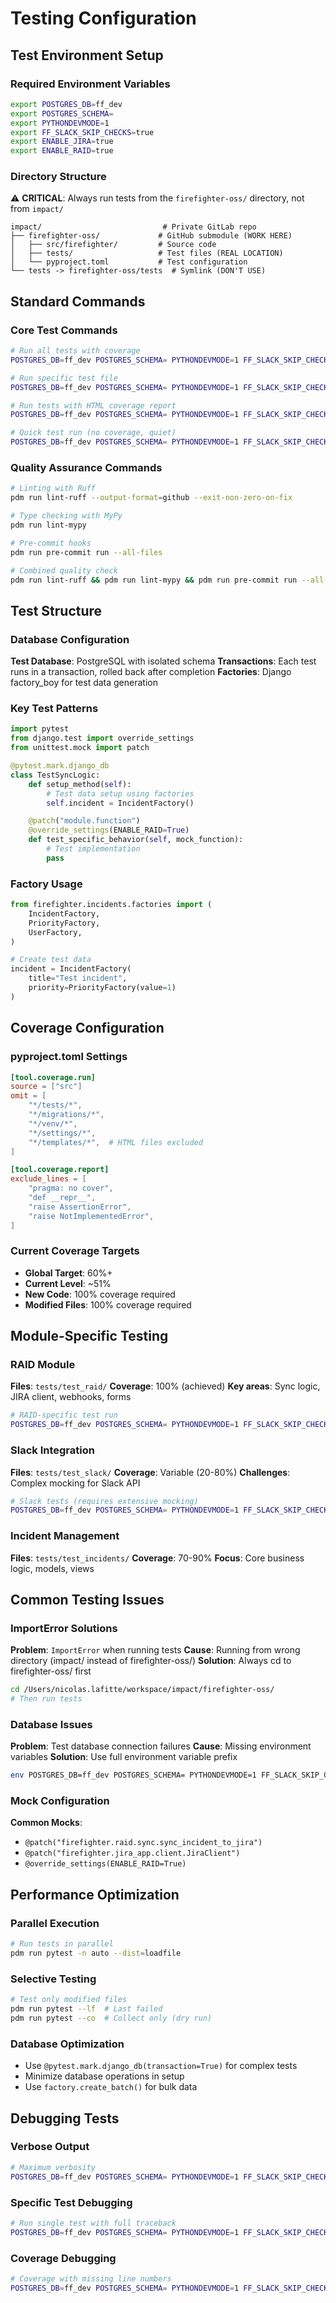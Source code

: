 # Testing Configuration

## Test Environment Setup

### Required Environment Variables

```bash
export POSTGRES_DB=ff_dev
export POSTGRES_SCHEMA=
export PYTHONDEVMODE=1
export FF_SLACK_SKIP_CHECKS=true
export ENABLE_JIRA=true
export ENABLE_RAID=true
```

### Directory Structure

⚠️ **CRITICAL**: Always run tests from the `firefighter-oss/` directory, not from `impact/`

```text
impact/                           # Private GitLab repo
├── firefighter-oss/             # GitHub submodule (WORK HERE)
│   ├── src/firefighter/         # Source code
│   ├── tests/                   # Test files (REAL LOCATION)
│   └── pyproject.toml           # Test configuration
└── tests -> firefighter-oss/tests  # Symlink (DON'T USE)
```

## Standard Commands

### Core Test Commands

```bash
# Run all tests with coverage
POSTGRES_DB=ff_dev POSTGRES_SCHEMA= PYTHONDEVMODE=1 FF_SLACK_SKIP_CHECKS=true ENABLE_JIRA=true ENABLE_RAID=true pdm run pytest --cov=firefighter --cov-report=term-missing

# Run specific test file
POSTGRES_DB=ff_dev POSTGRES_SCHEMA= PYTHONDEVMODE=1 FF_SLACK_SKIP_CHECKS=true ENABLE_JIRA=true ENABLE_RAID=true pdm run pytest tests/test_raid/test_sync.py -v

# Run tests with HTML coverage report
POSTGRES_DB=ff_dev POSTGRES_SCHEMA= PYTHONDEVMODE=1 FF_SLACK_SKIP_CHECKS=true ENABLE_JIRA=true ENABLE_RAID=true pdm run pytest --cov=firefighter --cov-report=html --cov-report=term-missing

# Quick test run (no coverage, quiet)
POSTGRES_DB=ff_dev POSTGRES_SCHEMA= PYTHONDEVMODE=1 FF_SLACK_SKIP_CHECKS=true ENABLE_JIRA=true ENABLE_RAID=true pdm run pytest --tb=no -q
```

### Quality Assurance Commands

```bash
# Linting with Ruff
pdm run lint-ruff --output-format=github --exit-non-zero-on-fix

# Type checking with MyPy
pdm run lint-mypy

# Pre-commit hooks
pdm run pre-commit run --all-files

# Combined quality check
pdm run lint-ruff && pdm run lint-mypy && pdm run pre-commit run --all-files
```

## Test Structure

### Database Configuration

**Test Database**: PostgreSQL with isolated schema
**Transactions**: Each test runs in a transaction, rolled back after completion
**Factories**: Django factory_boy for test data generation

### Key Test Patterns

```python
import pytest
from django.test import override_settings
from unittest.mock import patch

@pytest.mark.django_db
class TestSyncLogic:
    def setup_method(self):
        # Test data setup using factories
        self.incident = IncidentFactory()

    @patch("module.function")
    @override_settings(ENABLE_RAID=True)
    def test_specific_behavior(self, mock_function):
        # Test implementation
        pass
```

### Factory Usage

```python
from firefighter.incidents.factories import (
    IncidentFactory,
    PriorityFactory,
    UserFactory,
)

# Create test data
incident = IncidentFactory(
    title="Test incident",
    priority=PriorityFactory(value=1)
)
```

## Coverage Configuration

### pyproject.toml Settings

```toml
[tool.coverage.run]
source = ["src"]
omit = [
    "*/tests/*",
    "*/migrations/*",
    "*/venv/*",
    "*/settings/*",
    "*/templates/*",  # HTML files excluded
]

[tool.coverage.report]
exclude_lines = [
    "pragma: no cover",
    "def __repr__",
    "raise AssertionError",
    "raise NotImplementedError",
]
```

### Current Coverage Targets

- **Global Target**: 60%+
- **Current Level**: ~51%
- **New Code**: 100% coverage required
- **Modified Files**: 100% coverage required

## Module-Specific Testing

### RAID Module

**Files**: `tests/test_raid/`
**Coverage**: 100% (achieved)
**Key areas**: Sync logic, JIRA client, webhooks, forms

```bash
# RAID-specific test run
POSTGRES_DB=ff_dev POSTGRES_SCHEMA= PYTHONDEVMODE=1 FF_SLACK_SKIP_CHECKS=true ENABLE_JIRA=true ENABLE_RAID=true pdm run pytest tests/test_raid/ -v
```

### Slack Integration

**Files**: `tests/test_slack/`
**Coverage**: Variable (20-80%)
**Challenges**: Complex mocking for Slack API

```bash
# Slack tests (requires extensive mocking)
POSTGRES_DB=ff_dev POSTGRES_SCHEMA= PYTHONDEVMODE=1 FF_SLACK_SKIP_CHECKS=true ENABLE_JIRA=true ENABLE_RAID=true pdm run pytest tests/test_slack/ -v
```

### Incident Management

**Files**: `tests/test_incidents/`
**Coverage**: 70-90%
**Focus**: Core business logic, models, views

## Common Testing Issues

### ImportError Solutions

**Problem**: `ImportError` when running tests
**Cause**: Running from wrong directory (impact/ instead of firefighter-oss/)
**Solution**: Always cd to firefighter-oss/ first

```bash
cd /Users/nicolas.lafitte/workspace/impact/firefighter-oss/
# Then run tests
```

### Database Issues

**Problem**: Test database connection failures
**Cause**: Missing environment variables
**Solution**: Use full environment variable prefix

```bash
env POSTGRES_DB=ff_dev POSTGRES_SCHEMA= PYTHONDEVMODE=1 FF_SLACK_SKIP_CHECKS=true ENABLE_JIRA=true ENABLE_RAID=true pdm run pytest
```

### Mock Configuration

**Common Mocks**:
- `@patch("firefighter.raid.sync.sync_incident_to_jira")`
- `@patch("firefighter.jira_app.client.JiraClient")`
- `@override_settings(ENABLE_RAID=True)`

## Performance Optimization

### Parallel Execution

```bash
# Run tests in parallel
pdm run pytest -n auto --dist=loadfile
```

### Selective Testing

```bash
# Test only modified files
pdm run pytest --lf  # Last failed
pdm run pytest --co  # Collect only (dry run)
```

### Database Optimization

- Use `@pytest.mark.django_db(transaction=True)` for complex tests
- Minimize database operations in setup
- Use `factory.create_batch()` for bulk data

## Debugging Tests

### Verbose Output

```bash
# Maximum verbosity
POSTGRES_DB=ff_dev POSTGRES_SCHEMA= PYTHONDEVMODE=1 FF_SLACK_SKIP_CHECKS=true ENABLE_JIRA=true ENABLE_RAID=true pdm run pytest -vvv --tb=long
```

### Specific Test Debugging

```bash
# Run single test with full traceback
POSTGRES_DB=ff_dev POSTGRES_SCHEMA= PYTHONDEVMODE=1 FF_SLACK_SKIP_CHECKS=true ENABLE_JIRA=true ENABLE_RAID=true pdm run pytest tests/test_raid/test_sync.py::TestClass::test_method -vvv --tb=long
```

### Coverage Debugging

```bash
# Coverage with missing line numbers
POSTGRES_DB=ff_dev POSTGRES_SCHEMA= PYTHONDEVMODE=1 FF_SLACK_SKIP_CHECKS=true ENABLE_JIRA=true ENABLE_RAID=true pdm run pytest --cov=firefighter.specific.module --cov-report=term-missing -v
```